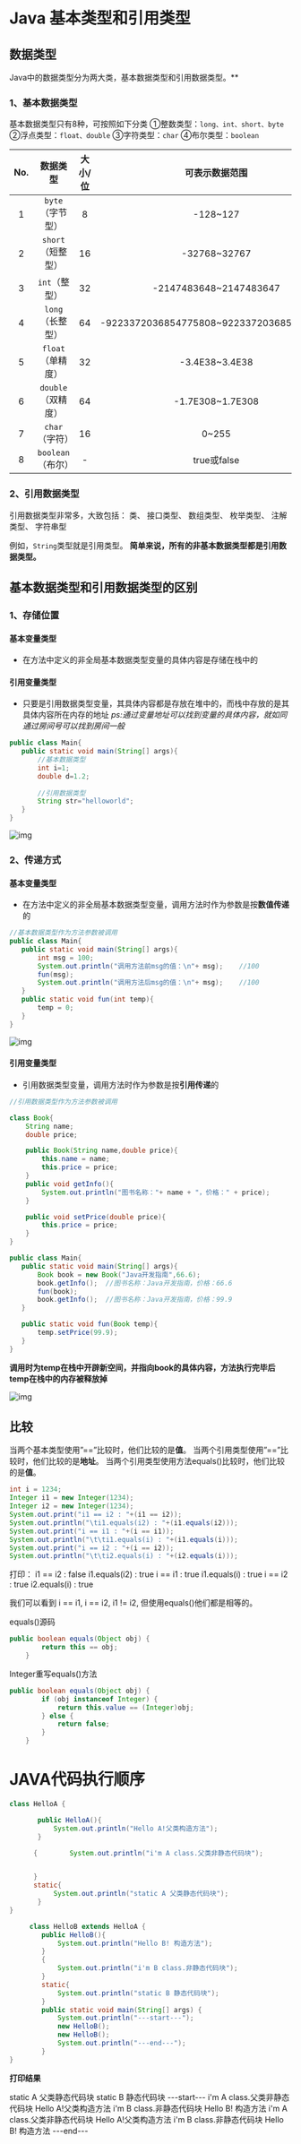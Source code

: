 # Java 基本类型和引用类型

## 数据类型

Java中的数据类型分为两大类，基本数据类型和引用数据类型。**

### 1、基本数据类型

基本数据类型只有8种，可按照如下分类
①整数类型：`long、int、short、byte`
②浮点类型：`float、double`
③字符类型：`char`
④布尔类型：`boolean`

| No.  |      数据类型      | 大小/位 |              可表示数据范围              |  默认值  |
| :--: | :----------------: | :-----: | :--------------------------------------: | :------: |
|  1   |  `byte`（字节型）  |    8    |                 -128~127                 |    0     |
|  2   | `short`（短整型）  |   16    |               -32768~32767               |    0     |
|  3   |   `int`（整型）    |   32    |          -2147483648~2147483647          |    0     |
|  4   |  `long`（长整型）  |   64    | -9223372036854775808~9223372036854775807 |    0     |
|  5   | `float`（单精度）  |   32    |              -3.4E38~3.4E38              |   0.0    |
|  6   | `double`（双精度） |   64    |             -1.7E308~1.7E308             |   0.0    |
|  7   |   `char`（字符）   |   16    |                  0~255                   | '\u0000' |
|  8   | `boolean`（布尔）  |    -    |               true或false                |  false   |

### 2、引用数据类型

引用数据类型非常多，大致包括：
类、 接口类型、 数组类型、 枚举类型、 注解类型、 字符串型

例如，`String`类型就是引用类型。
**简单来说，所有的非基本数据类型都是引用数据类型。**

## 基本数据类型和引用数据类型的区别

### 1、存储位置

#### 基本变量类型

- 在方法中定义的非全局基本数据类型变量的具体内容是存储在栈中的

#### 引用变量类型

- 只要是引用数据类型变量，其具体内容都是存放在堆中的，而栈中存放的是其具体内容所在内存的地址
  *ps:通过变量地址可以找到变量的具体内容，就如同通过房间号可以找到房间一般*

```java
public class Main{
   public static void main(String[] args){
       //基本数据类型
       int i=1;
       double d=1.2;
       
       //引用数据类型
       String str="helloworld";
   }
}
```

![img](https://img2018.cnblogs.com/blog/1537987/201811/1537987-20181117143815305-1391925376.png)

### 2、传递方式

#### 基本变量类型

- 在方法中定义的非全局基本数据类型变量，调用方法时作为参数是按**数值传递**的

```java
//基本数据类型作为方法参数被调用
public class Main{
   public static void main(String[] args){
       int msg = 100;
       System.out.println("调用方法前msg的值：\n"+ msg);    //100
       fun(msg);
       System.out.println("调用方法后msg的值：\n"+ msg);    //100
   }
   public static void fun(int temp){
       temp = 0;
   }
}
```

![img](https://img2018.cnblogs.com/blog/1537987/201811/1537987-20181117152204524-2019844954.png)

#### 引用变量类型

- 引用数据类型变量，调用方法时作为参数是按**引用传递**的

```java
//引用数据类型作为方法参数被调用

class Book{
    String name;
    double price;

    public Book(String name,double price){
        this.name = name;
        this.price = price;
    }
    public void getInfo(){
        System.out.println("图书名称："+ name + "，价格：" + price);
    }

    public void setPrice(double price){
        this.price = price;
    }
}

public class Main{
   public static void main(String[] args){
       Book book = new Book("Java开发指南",66.6);
       book.getInfo();  //图书名称：Java开发指南，价格：66.6
       fun(book);
       book.getInfo();  //图书名称：Java开发指南，价格：99.9
   }

   public static void fun(Book temp){
       temp.setPrice(99.9);
   }
}
```

**调用时为temp在栈中开辟新空间，并指向book的具体内容，方法执行完毕后temp在栈中的内存被释放掉**

![img](https://img2018.cnblogs.com/blog/1537987/201811/1537987-20181117160912759-229459932.png)

## 比较

当两个基本类型使用”==”比较时，他们比较的是**值**。 
当两个引用类型使用”==”比较时，他们比较的是**地址**。 
当两个引用类型使用方法equals()比较时，他们比较的是**值**。

```java
int i = 1234;
Integer i1 = new Integer(1234);
Integer i2 = new Integer(1234);
System.out.print("i1 == i2 : "+(i1 == i2));
System.out.println("\ti1.equals(i2) : "+(i1.equals(i2)));
System.out.print("i == i1 : "+(i == i1));
System.out.println("\t\ti1.equals(i) : "+(i1.equals(i)));
System.out.print("i == i2 : "+(i == i2));
System.out.println("\t\ti2.equals(i) : "+(i2.equals(i)));

```

打印： 
i1 == i2 : false i1.equals(i2) : true 
i == i1 : true i1.equals(i) : true 
i == i2 : true i2.equals(i) : true

我们可以看到 i == i1, i == i2, i1 != i2, 
但使用equals()他们都是相等的。

equals()源码

```java
public boolean equals(Object obj) {
        return this == obj;
    }
```

Integer重写equals()方法

```java
public boolean equals(Object obj) {
        if (obj instanceof Integer) {
            return this.value == (Integer)obj;
        } else {
            return false;
        }
    }
```



# JAVA代码执行顺序

```java
class HelloA {

       public HelloA(){
           System.out.println("Hello A!父类构造方法");
       }

      {        System.out.println("i'm A class.父类非静态代码块");


      }
      static{
           System.out.println("static A 父类静态代码块");
       }
}

     class HelloB extends HelloA {
        public HelloB(){
            System.out.println("Hello B! 构造方法");
        }
        {
            System.out.println("i'm B class.非静态代码块");
        }
        static{
            System.out.println("static B 静态代码块");
        }
        public static void main(String[] args) {
            System.out.println("---start---");
            new HelloB();
            new HelloB();
            System.out.println("---end---");
        }
}

```

**打印结果**

static A 父类静态代码块
static B 静态代码块
---start---
i'm A class.父类非静态代码块
Hello A!父类构造方法
i'm B class.非静态代码块
Hello B! 构造方法
i'm A class.父类非静态代码块
Hello A!父类构造方法
i'm B class.非静态代码块
Hello B! 构造方法
---end---

